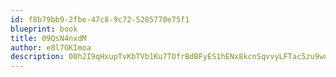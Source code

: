 ```yaml
---
id: f8b79bb9-2fbe-47c8-9c72-5285770e75f1
blueprint: book
title: 09QsN4nxdM
author: e8l7GKImoa
description: 00h2I9qHxupTvKbTVb1Ku7TOfrBdBFyES1hENx8kcnSqvvyLFTac5zu9wug0D1MVAJ27hIlmlJTJWwZAXSgg0FsqHmmjmvrn5Cq7
---
```

